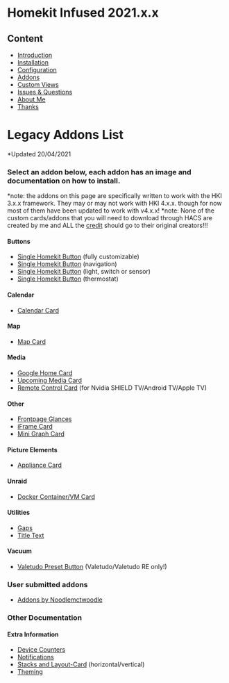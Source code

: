 # Homekit Infused 2021.x.x

## Content
- [Introduction](index.md)
- [Installation](installation.md)
- [Configuration](configuration.md)
- [Addons](addons.md)
- [Custom Views](custom_views.md)
- [Issues & Questions](issues.md)
- [About Me](about.md)
- [Thanks](thanks.md)

# Legacy Addons List
*Updated 20/04/2021

### Select an addon below, each addon has an image and documentation on how to install.
*note: the addons on this page are specifically written to work with the HKI 3.x.x framework. They may or may not work with HKI 4.x.x. though for now most of them have been updated to work with v4.x.x!
*note: None of the custom cards/addons that you will need to download through HACS are created by me and ALL the [credit](thanks.md) should go to their original creators!!!

#### Buttons  
  - [Single Homekit Button](addons/custom-button.md) (fully customizable)
  - [Single Homekit Button](addons/button-navigation.md) (navigation)
  - [Single Homekit Button](addons/button-light-switch.md) (light, switch or sensor)
  - [Single Homekit Button](addons/button-thermostat.md) (thermostat)
  
#### Calendar
  - [Calendar Card](addons/calendar-card.md)

#### Map
  - [Map Card](addons/map-card.md)
  
#### Media 
  - [Google Home Card](addons/google-home-card.md)
  - [Upcoming Media Card](addons/upcoming-recently-added.md)
  - [Remote Control Card](addons/nvidia-remote.md) (for Nvidia SHIELD TV/Android TV/Apple TV)

#### Other
  - [Frontpage Glances](addons/frontpage-glances.md)
  - [iFrame Card](addons/iframe-card.md)
  - [Mini Graph Card](addons/mini-graph-card.md)

#### Picture Elements
  - [Appliance Card](addons/appliances-card.md)

#### Unraid
  - [Docker Container/VM Card](addons/unraid-docker.md)

#### Utilities
  - [Gaps](addons/gap-card.md)
  - [Title Text](addons/title-text-card.md)
  
#### Vacuum
  - [Valetudo Preset Button](addons/valetudo-preset-button.md) (Valetudo/Valetudo RE only!)

### User submitted addons
  - [Addons by Noodlemctwoodle](https://noodlemctwoodle.github.io/homeassistant/)

### Other Documentation
#### Extra Information
  - [Device Counters](addons/device_counters.md)
  - [Notifications](addons/notifications.md)
  - [Stacks and Layout-Card](addons/stacks.md) (horizontal/vertical)
  - [Theming](addons/theming.md)
